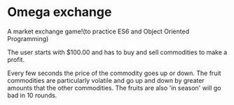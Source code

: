 # Omega exchange

A market exchange game!(to practice ES6 and Object Oriented Programming)

The user starts with $100.00 and has to buy and sell commodities to make a profit.

Every few seconds the price of the commodity goes up or down.  The fruit commodities are particularly volatile and go up and down by greater amounts that the other commodities.  The fruits are also 'in season' will go bad in 10 rounds.
